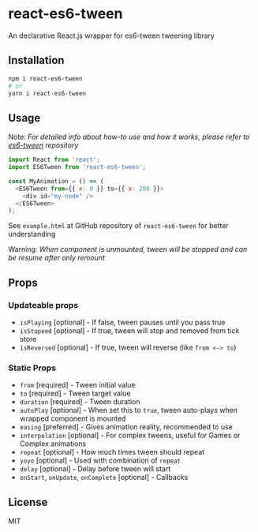 # react-es6-tween

An declarative React.js wrapper for es6-tween tweening library

## Installation

```bash
npm i react-es6-tween
# or
yarn i react-es6-tween
```

## Usage

Note: _For detailed info about how-to use and how it works, please refer to [es6-tween](https://github.com/tweenjs/es6-tween) repository_

```js
import React from 'react';
import ES6Tween from 'react-es6-tween';

const MyAnimation = () => (
  <ES6Tween from={{ x: 0 }} to={{ x: 200 }}>
    <div id="my-node" />
  </ES6Tween>
);
```

See `example.html` at GitHub repository of `react-es6-tween` for better understanding

Warning: _When component is unmounted, tween will be stopped and can be resume after only remount_

## Props

### Updateable props

- `isPlaying` [optional] - If false, tween pauses until you pass true
- `isStopeed` [optional] - If true, tween will stop and removed from tick store
- `isReversed` [optional] - If true, tween will reverse (like `from <-> to`)

### Static Props

- `from` [required] - Tween initial value
- `to` [required] - Tween target value
- `duration` [required] - Tween duration
- `autoPlay` [optional] - When set this to `true`, tween auto-plays when wrapped component is mounted
- `easing` [preferred] - Gives animation reality, recommended to use
- `interpolation` [optional] - For complex tweens, useful for Games or Complex animations
- `repeat` [optional] - How much times tween should repeat
- `yoyo` [optional] - Used with combination of `repeat`
- `delay` [optional] - Delay before tween will start
- `onStart`, `onUpdate`, `onComplete` [optional] - Callbacks

## License

MIT
